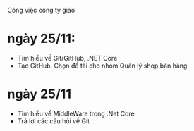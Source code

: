 Công việc công ty giao
# ngày 25/11:
- Tìm hiểu về Git/GitHub, .NET Core
- Tạo GitHub, Chọn đề tài cho nhóm Quản lý shop bán hàng
# ngày 25/11
- Tìm hiểu về MiddleWare trong .Net Core 
- Trả lời các câu hỏi về Git
